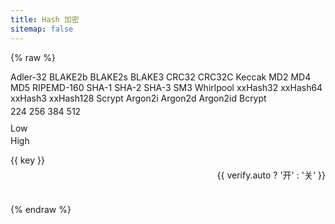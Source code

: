 ```yaml
---
title: Hash 加密
sitemap: false
---
```

<script type="module" data-pjax>
  import {
    provideFluentDesignSystem,
    fluentAccordion,
    fluentAccordionItem,
    fluentButton,
    fluentNumberField,
    fluentOption,
    fluentSelect,
    fluentSwitch,
    fluentTextArea,
    fluentTextField,
    baseLayerLuminance,
    StandardLuminance
  } from "https://cdn.jsdelivr.net/npm/@fluentui/web-components/+esm";
  provideFluentDesignSystem()
    .register(
      fluentAccordion(),
      fluentAccordionItem(),
      fluentButton(),
      fluentNumberField(),
      fluentOption(),
      fluentSelect(),
      fluentSwitch(),
      fluentTextArea(),
      fluentTextField()
    );
  if (typeof matchMedia === "function") {
    const scheme = window.matchMedia("(prefers-color-scheme: dark)");
    if (typeof scheme !== "undefined") {
      scheme.addListener(e => baseLayerLuminance.withDefault(e.matches ? StandardLuminance.DarkMode : StandardLuminance.LightMode));
      if (scheme.matches) {
        baseLayerLuminance.withDefault(StandardLuminance.DarkMode);
      }
    }
  }
</script>

{% raw %}
<div id="vue-app">
  <div class="stack-vertical" style="row-gap: 0.3rem;">
    <settings-card>
      <template #icon>
        <svg-host
          src="https://cdn.jsdelivr.net/npm/@fluentui/svg-icons/icons/number_symbol_square_20_regular.svg"></svg-host>
      </template>
      <template #header>
        <h4 id="crypto-type" class="unset">加密类型</h4>
      </template>
      <template #description>
        选择加密的类型。
      </template>
      <fluent-select v-model="type" style="min-width: 125px;">
        <fluent-option value="adler32">Adler-32</fluent-option>
        <fluent-option value="blake2b">BLAKE2b</fluent-option>
        <fluent-option value="blake2s">BLAKE2s</fluent-option>
        <fluent-option value="blake3">BLAKE3</fluent-option>
        <fluent-option value="crc32">CRC32</fluent-option>
        <fluent-option value="crc32c">CRC32C</fluent-option>
        <fluent-option value="keccak">Keccak</fluent-option>
        <fluent-option value="md2">MD2</fluent-option>
        <fluent-option value="md4">MD4</fluent-option>
        <fluent-option value="md5">MD5</fluent-option>
        <fluent-option value="ripemd160">RIPEMD-160</fluent-option>
        <fluent-option value="sha1">SHA-1</fluent-option>
        <fluent-option value="sha2">SHA-2</fluent-option>
        <fluent-option value="sha3">SHA-3</fluent-option>
        <fluent-option value="sm3">SM3</fluent-option>
        <fluent-option value="whirlpool">Whirlpool</fluent-option>
        <fluent-option value="xxhash32">xxHash32</fluent-option>
        <fluent-option value="xxhash64">xxHash64</fluent-option>
        <fluent-option value="xxhash3">xxHash3</fluent-option>
        <fluent-option value="xxhash128">xxHash128</fluent-option>
        <fluent-option value="scrypt">Scrypt</fluent-option>
        <fluent-option value="argon2i">Argon2i</fluent-option>
        <fluent-option value="argon2d">Argon2d</fluent-option>
        <fluent-option value="argon2id">Argon2id</fluent-option>
        <fluent-option value="bcrypt">Bcrypt</fluent-option>
      </fluent-select>
    </settings-card>
    <settings-card v-if="typeof option.bits !== 'undefined'">
      <template #icon>
        <svg-host src="https://cdn.jsdelivr.net/npm/@fluentui/svg-icons/icons/code_circle_20_regular.svg"></svg-host>
      </template>
      <template #header>
        <h4 id="crypto-bit" class="unset">Bit 位</h4>
      </template>
      <template #description>
        选择加密的类型。
      </template>
      <fluent-select v-if="option.isEnum" v-model="option.bits" style="min-width: unset;">
        <fluent-option value="224">224</fluent-option>
        <fluent-option value="256">256</fluent-option>
        <fluent-option value="384">384</fluent-option>
        <fluent-option value="512">512</fluent-option>
      </fluent-select>
      <fluent-number-field v-else v-model="option.bits"></fluent-number-field>
    </settings-card>
    <settings-card v-if="typeof option.key !== 'undefined'">
      <template #icon>
        <svg-host src="https://cdn.jsdelivr.net/npm/@fluentui/svg-icons/icons/key_20_regular.svg"></svg-host>
      </template>
      <template #header>
        <h4 id="crypto-key" class="unset">Key</h4>
      </template>
      <template #description>
        输入加密的钥匙。<span v-show="type === 'blake3'">(必须 32 字节长)</span>
      </template>
      <fluent-text-field v-model="option.key"></fluent-text-field>
    </settings-card>
    <settings-expander v-if="typeof option.seed !== 'undefined'" expanded="true">
      <template #icon>
        <svg-host src="https://cdn.jsdelivr.net/npm/@fluentui/svg-icons/icons/tree_deciduous_20_regular.svg"></svg-host>
      </template>
      <template #header>
        <h4 id="crypto-seed" class="unset">Seed</h4>
      </template>
      <template #description>
        输入加密种子。
      </template>
      <div class="setting-expander-content-grid stack-vertical" style="align-items: stretch;">
        <div v-if="typeof option.seed === 'object'" class="stack-vertical" style="gap: 3px; align-items: stretch;">
          <fluent-number-field v-model="option.seed.low">Low</fluent-number-field>
          <fluent-number-field v-model="option.seed.high">High</fluent-number-field>
        </div>
        <fluent-text-field v-else v-model="option.seed"></fluent-text-field>
      </div>
    </settings-expander>
    <settings-card v-if="typeof option.salt !== 'undefined'">
      <template #icon>
        <svg-host src="https://cdn.jsdelivr.net/npm/@fluentui/svg-icons/icons/cube_20_regular.svg"></svg-host>
      </template>
      <template #header>
        <h4 id="crypto-salt" class="unset">Salt</h4>
      </template>
      <template #description>
        输入加密的盐。
        <span v-if="type.startsWith('argon')">(至少 8 字节长)</span>
        <span v-else-if="type === 'bcrypt'">(必须 16 字节长)</span>
      </template>
      <fluent-text-field v-model="option.salt"></fluent-text-field>
    </settings-card>
    <settings-card v-if="typeof option.secret !== 'undefined'">
      <template #icon>
        <svg-host
          src="https://cdn.jsdelivr.net/npm/@fluentui/svg-icons/icons/lock_closed_key_20_regular.svg"></svg-host>
      </template>
      <template #header>
        <h4 id="crypto-secret" class="unset">Secret</h4>
      </template>
      <template #description>
        输入加密的密钥。
      </template>
      <fluent-text-field v-model="option.secret"></fluent-text-field>
    </settings-card>
    <settings-expander v-if="typeof option.others === 'object'" expanded="true">
      <template #icon>
        <svg-host src="https://cdn.jsdelivr.net/npm/@fluentui/svg-icons/icons/options_20_regular.svg"></svg-host>
      </template>
      <template #header>
        <h4 id="crypto-others" class="unset">其他</h4>
      </template>
      <template #description>
        其他加密选项。
      </template>
      <div class="setting-expander-content-grid">
        <div class="stack-vertical" style="gap: 3px; align-items: stretch;">
          <fluent-number-field v-for="(_, key) in option.others" v-model="option.others[key]">{{ key
            }}</fluent-number-field>
        </div>
      </div>
    </settings-expander>
    <settings-card v-if="verify.enabled">
      <template #icon>
        <svg-host src="https://cdn.jsdelivr.net/npm/@fluentui/svg-icons/icons/autocorrect_20_regular.svg"></svg-host>
      </template>
      <template #header>
        <h4 id="crypto-verify-auto" class="unset">自动验证</h4>
      </template>
      <template #description>
        修改内容时自动执行验证。
      </template>
      <value-change-host v-model="verify.auto" value-name="checked" event-name="change"
        style="display: flex; justify-content: flex-end;">
        <fluent-switch> {{ verify.auto ? '开' : '关' }} </fluent-switch>
      </value-change-host>
    </settings-card>
    <div class="split-view">
      <input-label class="split-content" label="明文" style="flex: 1;">
        <template #action>
          <fluent-button @click="() => encodeAsync()">加密</fluent-button>
        </template>
        <fluent-text-area v-model="decoded" resize="vertical" style="width: 100%;"></fluent-text-area>
      </input-label>
      <input-label class="split-content" label="密文" style="flex: 1;">
        <template #action>
          <div style="min-height: calc((var(--base-height-multiplier) + var(--density))* var(--design-unit)* 1px);">
            <div class="stack-horizontal" v-if="verify.enabled" style="width: unset; column-gap: 4px;">
              <svg-host v-if="verify.verified === false"
                src="https://cdn.jsdelivr.net/npm/@fluentui/svg-icons/icons/dismiss_circle_20_filled.svg"
                style="fill: var(--error);"></svg-host>
              <svg-host v-else-if="verify.verified === true"
                src="https://cdn.jsdelivr.net/npm/@fluentui/svg-icons/icons/checkmark_circle_20_filled.svg"
                style="fill: var(--success);"></svg-host>
              <fluent-button @click="() => verifyAsync()">验证</fluent-button>
            </div>
          </div>
        </template>
        <fluent-text-area v-model="encoded" resize="vertical" :readonly="!verify.enabled" style="width: 100%;"></fluent-text-area>
      </input-label>
    </div>
  </div>
</div>

<template id="empty-slot-template">
  <div>
    <slot></slot>
  </div>
</template>

<template id="svg-host-template">
  <div v-html="innerHTML"></div>
</template>

<template id="input-label-template">
  <div class="input-label">
    <div class="fluent-input-label">
      <label>
        {{ label }}
      </label>
      <slot name="action"></slot>
    </div>
    <slot></slot>
  </div>
</template>

<template id="settings-presenter-template">
  <div class="settings-presenter">
    <div class="header-root">
      <div class="icon-holder" v-show="showIcon">
        <slot name="icon"></slot>
      </div>
      <div class="header-panel" v-show="showHeader && showDescription">
        <span v-show="showHeader">
          <slot name="header"></slot>
        </span>
        <span class="description" v-show="showDescription">
          <slot name="description"></slot>
        </span>
      </div>
    </div>
    <div class="content-presenter" v-show="showContent">
      <slot></slot>
    </div>
  </div>
</template>

<template id="settings-card-template">
  <div class="settings-card">
    <settings-presenter class="presenter">
      <template #icon>
        <slot name="icon"></slot>
      </template>
      <template #header>
        <slot name="header"></slot>
      </template>
      <template #description>
        <slot name="description"></slot>
      </template>
      <slot></slot>
    </settings-presenter>
  </div>
</template>

<template id="settings-expander-template">
  <fluent-accordion class="settings-expander">
    <fluent-accordion-item class="expander" :expanded="expanded">
      <div slot="heading">
        <settings-presenter class="presenter">
          <template #icon>
            <slot name="icon"></slot>
          </template>
          <template #header>
            <slot name="header"></slot>
          </template>
          <template #description>
            <slot name="description"></slot>
          </template>
          <slot name="action-content"></slot>
        </settings-presenter>
      </div>
      <slot></slot>
    </fluent-accordion-item>
  </fluent-accordion>
</template>
{% endraw %}

<script type="module" data-pjax>
  import { createApp } from "https://cdn.jsdelivr.net/npm/vue/dist/vue.esm-browser.prod.js";
  import * as hash from "https://cdn.jsdelivr.net/npm/hash-wasm@4.11.0/+esm";
  import * as md2 from "https://cdn.jsdelivr.net/npm/js-md2/+esm";
  function checkSolt(solt) {
    if (typeof solt === "function") {
      let value = solt();
      if (value instanceof Array) {
        value = value[0];
        if (typeof value === "object") {
          if (typeof value.type === "object") {
            return true;
          }
          else {
            value = value.children;
            if (value instanceof Array) {
              return value.length > 0;
            }
          }
        }
      }
    }
    return false;
  }
  createApp({
    data() {
      return {
        type: "md5",
        option: {},
        encoded: null,
        decoded: null,
        verify: {
          enabled: false,
          auto: true,
          verified: null
        }
      }
    },
    watch: {
      type(newValue, oldValue) {
        if (newValue !== oldValue) {
          this.updateOption(newValue);
          this.updateVerify(newValue);
        }
      },
      encoded(newValue, oldValue) {
        if (newValue !== oldValue) {
          this.onWatchVerify();
        }
      },
      decoded(newValue, oldValue) {
        if (newValue !== oldValue) {
          this.onWatchVerify();
        }
      },
      "option.secret"(newValue, oldValue) {
        if (newValue !== oldValue) {
          this.onWatchVerify();
        }
      }
    },
    methods: {
      updateOption(type) {
        switch (type) {
          case "blake2b":
            this.option = {
              bits: 512,
              key: this.option.key ?? null
            };
            break;
          case "blake2s":
          case "blake3":
            this.option = {
              bits: 256,
              key: this.option.key ?? null
            };
            break;
          case "keccak":
          case "sha2":
          case "sha3":
            this.option = {
              isEnum: true,
              bits: "512"
            };
            break;
          case "xxhash32":
            this.option = {
              seed: 0
            }
            break;
          case "xxhash64":
          case "xxhash3":
          case "xxhash128":
            const seed = this.option.seed;
            this.option = {
              seed: typeof seed === "object"
                ? seed
                : {
                  low: 0,
                  high: 0
                }
            };
            break;
          case "scrypt":
            this.option = {
              salt: this.option.salt ?? "This is the salt for scrypt.",
              others: {
                "Cost Factor": 1024,
                "Block Size": 8,
                Parallelism: 1,
                "Hash length": 32
              }
            }
            break;
          case "argon2i":
          case "argon2d":
          case "argon2id":
            this.option = {
              salt: this.option.salt ?? "This is the salt for argon2.",
              secret: this.option.secret ?? null,
              others: {
                Iterations: 10,
                Parallelism: 1,
                "Memory Size": 1024,
                "Hash length": 32
              }
            }
            break;
          case "bcrypt":
            this.option = {
              salt: this.option.salt ?? "This bcrypt salt",
              others: {
                "Cost Factor": 10
              }
            }
            break;
          default:
            this.option = {};
            break;
        }
      },
      updateVerify(type) {
        switch (type) {
          case "argon2i":
          case "argon2d":
          case "argon2id":
          case "bcrypt":
            this.verify.enabled = true;
            break;
          default:
            this.verify.enabled = false;
            break;
        }
      },
      onWatchVerify() {
        const verify = this.verify;
        if (verify.enabled) {
          if (verify.auto) {
            this.verifyAsync();
          }
          else {
            verify.verified = null;
          }
        }
      },
      async encodeAsync() {
        const type = this.type;
        try {
          switch (type) {
            case "adler32":
            case "crc32":
            case "md4":
            case "md5":
            case "ripemd160":
            case "sha1":
            case "sm3":
            case "whirlpool":
              this.encoded = await hash[type](this.decoded);
              break;
            case "blake2b":
            case "blake2s":
            case "blake3":
              this.encoded = await hash[type](this.decoded, +this.option.bits, this.option.key || undefined);
              break;
            case "keccak":
            case "sha3":
              this.encoded = await hash[type](this.decoded, +this.option.bits);
              break;
            case "sha2":
              this.encoded = await hash[`sha${this.option.bits}`](this.decoded);
              break;
            case "xxhash32":
              this.encoded = await hash[type](this.decoded, +this.option.seed);
              break;
            case "xxhash64":
            case "xxhash3":
            case "xxhash128":
              this.encoded = await hash[type](this.decoded, +this.option.seed.low, +this.option.seed.high);
              break;
            case "scrypt":
              this.encoded = await hash[type]({
                password: this.decoded,
                salt: this.option.salt,
                costFactor: +this.option.others["Cost Factor"],
                blockSize: +this.option.others["Block Size"],
                parallelism: +this.option.others.Parallelism,
                hashLength: +this.option.others["Hash length"]
              });
              break;
            case "argon2i":
            case "argon2d":
            case "argon2id":
              this.encoded = await hash[type]({
                password: this.decoded,
                salt: this.option.salt,
                secret: this.option.secret || undefined,
                iterations: +this.option.others.Iterations,
                parallelism: +this.option.others.Parallelism,
                memorySize: +this.option.others["Memory Size"],
                hashLength: +this.option.others["Hash length"],
                outputType: "encoded"
              });
              break;
            case "bcrypt":
              this.encoded = await hash[type]({
                password: this.decoded,
                salt: this.option.salt,
                costFactor: +this.option.others["Cost Factor"],
                outputType: "encoded"
              });
              break;
            case "md2":
              this.encoded = md2.default(this.decoded);
              break;
          }
        }
        catch (ex) {
          console.error(ex);
          this.encoded = null;
        }
      },
      async verifyAsync() {
        const type = this.type;
        try {
          switch (type) {
            case "argon2i":
            case "argon2d":
            case "argon2id":
              this.verify.verified = await hash.argon2Verify({
                password: this.decoded,
                secret: this.option.secret || undefined,
                hash: this.encoded
              });
              break;
            case "bcrypt":
              this.verify.verified = await hash.bcryptVerify({
                password: this.decoded,
                hash: this.encoded
              });
          }
        }
        catch (ex) {
          console.error(ex);
          this.verify.verified = false;
        }
      }
    }
  }).component("value-change-host", {
    template: "#empty-slot-template",
    props: {
      valueName: String,
      eventName: String,
      modelValue: undefined
    },
    emits: ['update:modelValue'],
    watch: {
      eventName(newValue, oldValue) {
        if (newValue !== oldValue) {
          const $el = this.$el;
          if ($el instanceof HTMLElement) {
            const element = $el.children[0];
            if (element instanceof HTMLElement) {
              if (oldValue) {
                element.removeEventListener(oldValue, this.onValueChanged);
              }
              if (newValue) {
                element.addEventListener(newValue, this.onValueChanged);
              }
            }
          }
        }
      },
      modelValue(newValue, oldValue) {
        if (newValue !== oldValue) {
          const valueName = this.valueName;
          if (valueName) {
            const $el = this.$el;
            if ($el instanceof HTMLElement) {
              const element = $el.children[0];
              if (element instanceof HTMLElement) {
                element[valueName] = newValue;
              }
            }
          }
        }
      }
    },
    methods: {
      registerEvent(valueName) {
        const $el = this.$el;
        if ($el instanceof HTMLElement) {
          const element = $el.children[0];
          if (element instanceof HTMLElement) {
            const modelValue = this.modelValue;
            if (modelValue === undefined) {
              this.$emit('update:modelValue', element[valueName]);
            }
            else {
              element[valueName] = modelValue;
            }
            element.addEventListener(this.eventName, this.onValueChanged);
          }
        }
      },
      onValueChanged(event) {
        const target = event.target;
        if (target instanceof HTMLElement) {
          this.$emit('update:modelValue', target[this.valueName]);
        }
      }
    },
    mounted() {
      const valueName = this.valueName;
      if (valueName && this.eventName) {
        this.registerEvent(valueName);
      }
    }
  }).component("svg-host", {
    template: "#svg-host-template",
    props: {
      src: String
    },
    data() {
      return {
        innerHTML: null
      }
    },
    watch: {
      src(newValue, oldValue) {
        if (newValue !== oldValue) {
          this.getSVGAsync(newValue).then(svg => this.innerHTML = svg);
        }
      }
    },
    methods: {
      async getSVGAsync(src) {
        if (src) {
          try {
            return await fetch(src)
              .then(response => response.text());
          }
          catch (ex) {
            console.error(ex);
          }
        }
        return '';
      }
    },
    mounted() {
      this.getSVGAsync(this.src).then(svg => this.innerHTML = svg);
    }
  }).component("input-label", {
    template: "#input-label-template",
    props: {
      label: String
    }
  }).component("settings-presenter", {
    template: "#settings-presenter-template",
    data() {
      return {
        showIcon: false,
        showHeader: false,
        showDescription: false,
        showContent: false,
      };
    },
    methods: {
      setShowSlots() {
        const slots = this.$slots;
        this.showIcon = checkSolt(slots.icon);
        this.showHeader = checkSolt(slots.header);
        this.showDescription = checkSolt(slots.description);
        this.showContent = checkSolt(slots.default);
      }
    },
    created() {
      this.setShowSlots();
    },
    beforeUpdate() {
      this.setShowSlots();
    }
  }).component("settings-card", {
    template: "#settings-card-template"
  }).component("settings-expander", {
    template: "#settings-expander-template",
    props: {
      expanded: String
    }
  }).mount("#vue-app");
</script>

<style>
  @import 'https://cdn.jsdelivr.net/gh/microsoft/fluentui-blazor@dev/src/Core/Components/Label/FluentInputLabel.razor.css';

  #vue-app {
    font-family: var(--body-font);
    font-size: var(--type-ramp-base-font-size);
    line-height: var(--type-ramp-base-line-height);
    font-weight: var(--font-weight);
    color: var(--neutral-foreground-rest);
  }

  #vue-app * {
    --success: #0E700E;
    --error: #BC2F32;
    --settings-card-padding: 16px;
    --settings-expander-header-padding: 4px 0px 4px 8px;
    --settings-expander-item-padding: 0px 36px 0px 50px;
  }

  #vue-app .stack-vertical {
    display: flex;
    flex-direction: column;
  }

  #vue-app .stack-horizontal {
    display: flex;
    flex-direction: row;
    align-items: center;
  }

  #vue-app h6.unset,
  #vue-app h5.unset,
  #vue-app h4.unset,
  #vue-app h3.unset,
  #vue-app h2.unset,
  #vue-app h1.unset {
    margin-top: unset;
    margin-bottom: unset;
    font-weight: unset;
    font-family: unset;
    font-size: unset;
    line-height: unset;
  }

  #vue-app div.split-view {
    height: 100%;
    display: flex;
    gap: 0.3rem;
  }

  #vue-app div.split-view .split-content {
    flex: 1;
    display: block;
    box-sizing: border-box;
    padding: var(--settings-card-padding);
    background: var(--neutral-fill-input-rest);
    color: var(--neutral-foreground-rest);
    border: calc(var(--stroke-width)* 1px) solid var(--neutral-stroke-layer-rest);
    border-radius: calc(var(--layer-corner-radius)* 1px);
    box-shadow: var(--elevation-shadow-card-rest);
  }

  @media (max-width: 767px) {
    #vue-app div.split-view {
      flex-direction: column;
    }
  }

  .input-label .fluent-input-label {
    display: flex;
    justify-content: space-between;
    align-items: center;
    cursor: unset;
  }

  .input-label .fluent-input-label label {
    cursor: pointer;
  }

  .settings-presenter {
    display: flex;
    justify-content: space-between;
    align-items: center;
  }

  .settings-presenter * {
    --settings-card-description-font-size: 12px;
    --settings-card-header-icon-max-size: 20px;
    --settings-card-content-min-width: 240px;
    --settings-card-header-icon-margin: 0px 20px 0px 2px;
    --settings-card-vertical-header-content-spacing: 8px 0px 0px 0px;
  }

  .settings-presenter div.header-root {
    display: flex;
    align-items: center;
    flex: 1;
  }

  .settings-presenter div.icon-holder {
    max-width: var(--settings-card-header-icon-max-size);
    max-height: var(--settings-card-header-icon-max-size);
    margin: var(--settings-card-header-icon-margin);
    fill: currentColor;
  }

  .settings-presenter div.header-panel {
    display: flex;
    flex-direction: column;
    margin: 0px 24px 0px 0px;
  }

  .settings-presenter span.description {
    font-size: var(--settings-card-description-font-size);
    color: var(--neutral-fill-strong-hover);
  }

  .settings-presenter div.content-presenter {
    display: grid;
  }

  .settings-presenter a.text-button {
    font-weight: bold;
    text-decoration: unset;
  }

  @media (max-width: 600px) {
    .settings-presenter {
      flex-flow: column;
      justify-content: unset;
      align-items: unset;
    }

    .settings-presenter * {
      --settings-card-content-min-width: auto;
    }

    .settings-presenter div.header-panel {
      margin: unset;
    }

    .settings-presenter div.content-presenter {
      margin: var(--settings-card-vertical-header-content-spacing);
    }
  }

  .settings-card {
    display: block;
    height: var(--card-height, 100%);
    width: var(--card-width, 100%);
    box-sizing: border-box;
    background: var(--neutral-fill-input-rest);
    color: var(--neutral-foreground-rest);
    border: calc(var(--stroke-width)* 1px) solid var(--neutral-stroke-layer-rest);
    border-radius: calc(var(--layer-corner-radius)* 1px);
    box-shadow: var(--elevation-shadow-card-rest);
  }

  .settings-card .presenter {
    padding: var(--settings-card-padding);
  }

  .settings-card div.content-grid {
    display: flex;
    justify-content: space-between;
    align-items: center;
  }

  .settings-expander fluent-accordion-item.expander {
    box-sizing: border-box;
    box-shadow: var(--elevation-shadow-card-rest);
  }

  .settings-expander .presenter {
    padding: var(--settings-expander-header-padding);
  }

  .settings-expander div.setting-expander-content-grid {
    padding: var(--settings-expander-item-padding);
  }
</style>
